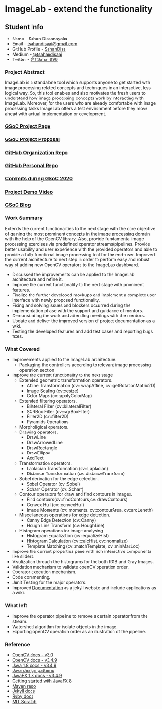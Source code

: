 # ImageLab - extend the functionality

## Student Info

* Name - Sahan Dissanayaka
* Email - [tsahandisaai@gmail.com](tsahandisaai@gmail.com)
* GitHub Profile - [SahanDisa](https://github.com/SahanDisa)
* Medium - [@tsahandisaai](https://tsahandisaai.medium.com/)
* Twitter - [@TSahan998](https://twitter.com/TSahan998)

### Project Abstract
ImageLab is a standalone tool which supports anyone to get started with image processing related concepts and techniques in an interactive, less logical way. So, this tool enables and also motivates the fresh users to understand how image processing concepts work by interacting with ImageLab. Moreover, for the users who are already comfortable with image processing tasks ImageLab offers a test environment before they move ahead with actual implementation or development.

### [GSoC Project Page](https://summerofcode.withgoogle.com/projects/#5903457682194432)

### [GSoC Project Proposal](https://docs.google.com/document/d/1QXV-v3lxWuXMCQp3k9prJTfm6odjIrdc9pqNsxuKfCY/edit#heading=h.3t1vo9whdrr2)

### [GitHub Organization Repo](https://github.com/scorelab/ImageLab)

### [GitHub Personal Repo](https://github.com/SahanDisa/imageLab)

### [Commits during GSoC 2020](https://github.com/scorelab/ImageLab/commits?author=SahanDisa)

### [Project Demo Video](https://drive.google.com/file/d/1SVIchmc2v9ikVRZJau7H3iNfLFyrdEeb/view?usp=sharing)

### [GSoC Blog](https://tsahandisaai.medium.com/)

### Work Summary

Extends the current functionalities to the next stage with the core objective of gaining the most prominent concepts in the image processing domain with the help of the OpenCV library. Also, provide fundamental image processing exercises via predefined operator streams/pipelines.
Provide better usability and user experience with the provided operators and able to provide a fully functional image processing tool for the end-user. Improved the current architecture to next step in order to perform easy and robust way of adding new OpenCV operators to the ImageLab dashboard.

- Discussed the improvements can be applied to the ImageLab architecture and refine it.
- Improve the current functionality to the next stage with prominent features.
- Finalize the further developed mockups and implement a complete user interface with newly proposed functionality.
- Fixing and solving issues and blockers occurred during the implementation phase with the support and guidance of mentors.
- Demonstrating the work and attending meetings with the mentors.
- Update and deliver the improved version of project documentation as a wiki.
- Testing the developed features and add test cases and reporting bugs fixes.

### What Covered
- Improvements applied to the ImageLab architecture.
    - Packaging the controllers according to relevant image processing operation section
- Improve the current functionality to the next stage.
    - Extended geometric transformation operators.
        - Affine Transformation (cv:: wrapAffine, cv::getRotationMatrix2D)
        - Image Scaling (cv::resize)
        - Color Maps (cv::applyColorMap)
    - Extended filtering operators.
        - Bilateral Filter (cv::bilateralFilter)
        - SQRBox Filter (cv::sqrBoxFilter)
        - Filter2D (cv::filter2D)
        - Pyramids Operations
    - Morpholigical operators.
    - Drawing operators.
        - DrawLine
        - DrawArrowedLine
        - DrawRectangle
        - DrawEllipse
        - AddText
    - Transformation operators.
        - Laplacian Transformation (cv::Laplacian)
        - Distance Transformation  (cv::distanceTransform)
    - Sobel derivation for the edge detection.
        - Sobel Operator (cv::Sobel)
        - Scharr Operator (cv::Scharr)
    - Contour operators for draw and find contours in images.
        - Find contours(cv::findContours,cv::drawContours)
        - Convex Hull (cv::convexHull)
        - Image Moments (cv::moments, cv::contourArea, cv::arcLength)
    - Miscellaneous operations for edge detection.
        - Canny Edge Detection (cv::Canny)
        - Hough Line Transform (cv::HoughLine)
    - Histogram operations for image analysing.
        - Histogram Equalization (cv::equalizeHist)
        - Histogram Calculation (cv::calcHist, cv::normalize)
        - Template Matching (cv::matchTemplate, cv::minMaxLoc)
- Improve the current properties pane with rich interactive components like sliders.
- Visulization through the histograms for the both RGB and Gray Images.
- Validation mechanism to validate openCV operation order.
- Operator execution mechanism.
- Code commenting.
- Junit Testing for the major operators.
- Improved [Documentation](https://sahandisa.github.io/imagelab/) as a jekyll website and include applications as a wiki.  

### What left
- Improve the operator pipeline to remove a certain operator from the stream.
- Watershed algorithm for isolate objects in the image.
- Exporting openCV operation order as an illustration of the pipeline.

### Reference
- [OpenCV docs - v3.0](https://docs.opencv.org/java/3.0.0/)
- [OpenCV docs - v3.4.9](https://docs.opencv.org/3.4.9/javadoc/index.html)
- [Java 1.8 docs - v3.4.9](https://docs.oracle.com/javase/8/docs/)
- [Java design patterns](https://www.journaldev.com/1827/java-design-patterns-example-tutorial)
- [JavaFX 1.8 docs - v3.4.9](https://docs.oracle.com/javase/8/javafx/api/toc.htm)
- [Getting started with JavaFX 8](https://docs.oracle.com/javase/8/javafx/JFXST.pdf)
- [Maven repo](https://mvnrepository.com)
- [Jekyll docs](https://jekyllrb.com/docs/)
- [Ruby docs](https://ruby-doc.org)
- [MIT Scratch](https://scratch.mit.edu/projects/editor/?tutorial=getStarted)